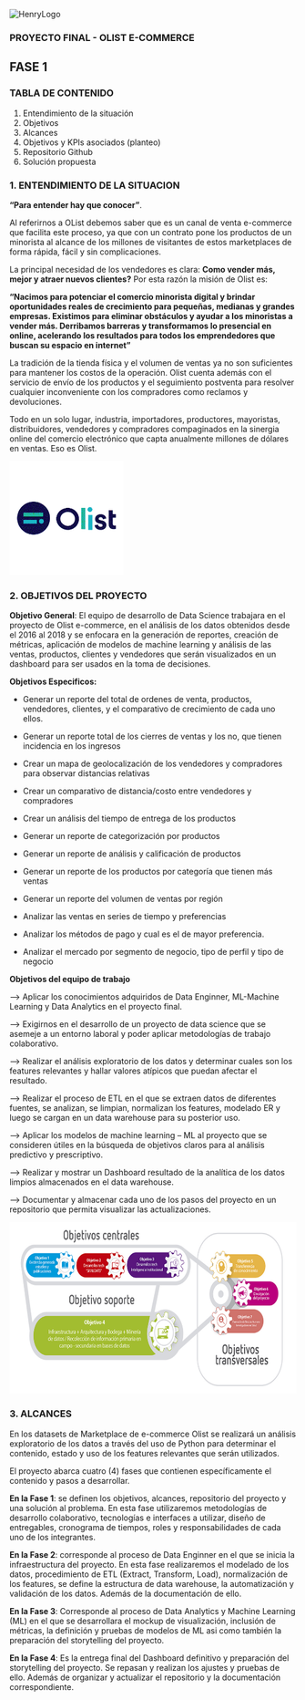 ![HenryLogo](https://d31uz8lwfmyn8g.cloudfront.net/Assets/logo-henry-white-lg.png)

### PROYECTO FINAL - OLIST E-COMMERCE

## FASE 1

### TABLA DE CONTENIDO

1.	Entendimiento de la situación
2.	Objetivos
3.	Alcances
4.	Objetivos y KPIs asociados (planteo)
5.	Repositorio Github
6.	Solución propuesta


### 1. ENTENDIMIENTO DE LA SITUACION

**“Para entender hay que conocer”**.  

Al referirnos a OList debemos saber que es un canal de venta e-commerce que facilita este proceso, ya que con un contrato pone los productos de un minorista al alcance de los millones de visitantes de estos marketplaces de forma rápida, fácil y sin complicaciones. 

La principal necesidad de los vendedores es clara: **Como vender más, mejor y atraer nuevos clientes?** Por esta razón la misión de Olist es:

**“Nacimos para potenciar el comercio minorista digital y brindar oportunidades reales de crecimiento para pequeñas, medianas y grandes empresas. Existimos para eliminar obstáculos y ayudar a los minoristas a vender más. Derribamos barreras y transformamos lo presencial en online, acelerando los resultados para todos los emprendedores que buscan su espacio en internet”**

La tradición de la tienda física y el volumen de ventas ya no son suficientes para mantener los costos de la operación. Olist cuenta además con el servicio de envío de los productos y el seguimiento postventa para resolver cualquier inconveniente con los compradores como reclamos y devoluciones.

Todo en un solo lugar, industria, importadores, productores, mayoristas, distribuidores, vendedores y compradores compaginados en la sinergia online del comercio electrónico que capta anualmente millones de dólares en ventas. Eso es Olist.

<img src="./src/Olist1.png"  height="200">

### 2. OBJETIVOS DEL PROYECTO

**Objetivo General**: El equipo de desarrollo de Data Science trabajara en el proyecto de Olist e-commerce, en el análisis de los datos obtenidos desde el 2016 al 2018 y se enfocara en la generación de reportes, creación de métricas, aplicación de modelos de machine learning y análisis de las ventas, productos, clientes y vendedores que serán visualizados en un dashboard para ser usados en la toma de decisiones.

**Objetivos Especificos:**

-	Generar un reporte del total de ordenes de venta, productos, vendedores, clientes, y el comparativo de crecimiento de cada uno ellos.

-	Generar un reporte total de los cierres de ventas y los no, que tienen incidencia en los ingresos 

-	Crear un mapa de geolocalización de los vendedores y compradores para observar distancias relativas

-	Crear un comparativo de distancia/costo entre vendedores y compradores

-	Crear un análisis del tiempo de entrega de los productos

-	Generar un reporte de categorización por productos

-	Generar un reporte de análisis y calificación de productos

-	Generar un reporte de los productos por categoría que tienen más ventas

-	Generar un reporte del volumen de ventas por región

-	Analizar las ventas en series de tiempo y preferencias

-	Analizar los métodos de pago y cual es el de mayor preferencia.

-	Analizar el mercado por segmento de negocio, tipo de perfil y tipo de negocio

**Objetivos del equipo de trabajo**

-->	Aplicar los conocimientos adquiridos de Data Enginner, ML-Machine Learning y Data Analytics en el proyecto final.  

-->	Exigirnos en el desarrollo de un proyecto de data science que se asemeje a un entorno laboral y poder aplicar metodologías de trabajo      colaborativo.

-->	Realizar el análisis exploratorio de los datos y determinar cuales son los features relevantes y hallar valores atípicos que puedan afectar el resultado.

-->	Realizar el proceso de ETL en el que se extraen datos de diferentes fuentes, se analizan, se limpian, normalizan los features, modelado ER y   luego se cargan en un data warehouse para su posterior uso.

-->	Aplicar los modelos de machine learning – ML al proyecto que se consideren útiles en la búsqueda de objetivos claros para al análisis predictivo y prescriptivo.

-->	Realizar y mostrar un Dashboard resultado de la analítica de los datos limpios almacenados en el data warehouse.

-->	Documentar y almacenar cada uno de los pasos del proyecto en un repositorio que permita visualizar las actualizaciones.

<img src="./src/objetivos.jpg"  height="300"> 

### 3. ALCANCES

En los datasets de Marketplace de e-commerce Olist se realizará un análisis exploratorio de los datos a través del uso de Python para determinar el contenido, estado y uso de los features relevantes que serán utilizados.  

El proyecto abarca cuatro (4) fases que contienen específicamente el contenido y pasos a desarrollar.

**En la Fase 1**: se definen los objetivos, alcances, repositorio del proyecto y una solución al problema. En esta fase utilizaremos metodologías de desarrollo colaborativo, tecnologías e interfaces a utilizar, diseño de entregables, cronograma de tiempos, roles y responsabilidades de cada uno de los integrantes. 

**En la Fase 2**: corresponde al proceso de Data Enginner en el que se inicia la infraestructura del proyecto. En esta fase realizaremos el modelado de los datos, procedimiento de ETL (Extract, Transform, Load), normalización de los features, se define la estructura de data warehouse, la automatización y validación de los datos. Además de la documentación de ello.

**En la Fase 3**: Corresponde al proceso de Data Analytics y Machine Learning (ML) en el que se desarrollara el mockup de visualización, inclusión de métricas, la definición y pruebas de modelos de ML asi como también la preparación del storytelling del proyecto.

**En la Fase 4**: Es la entrega final del Dashboard definitivo y preparación del storytelling del proyecto. Se repasan y realizan los ajustes y pruebas de ello. Además de organizar y actualizar el repositorio y la documentación correspondiente.

